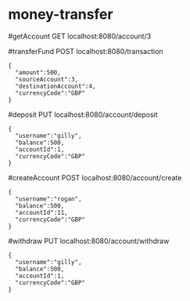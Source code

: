 # money-transfer

#getAccount GET
localhost:8080/account/3

#transferFund POST
localhost:8080/transaction
```
{  
  "amount":500,
  "sourceAccount":3,
  "destinationAccount":4,
  "currencyCode":"GBP"
} 
```

#deposit PUT
localhost:8080/account/deposit
```
{  
  "username":"gilly",
  "balance":500,
  "accountId":1,
  "currencyCode":"GBP"
} 
```

#createAccount POST
localhost:8080/account/create
```
{  
  "username":"rogan",
  "balance":500,
  "accountId":11,
  "currencyCode":"GBP"
} 
```

#withdraw PUT
localhost:8080/account/withdraw

```
{  
  "username":"gilly",
  "balance":500,
  "accountId":1,
  "currencyCode":"GBP"
} 
```
